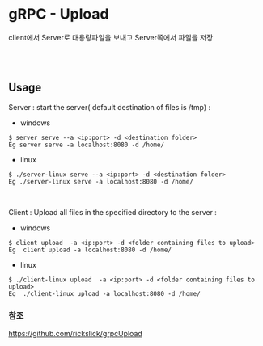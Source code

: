 # gRPC - Upload

client에서 Server로 대용량파일을 보내고 Server쪽에서 파일을 저장

<br>

<br>

## Usage

Server : start the server( default destination of files is /tmp) :

- windows

```
$ server serve --a <ip:port> -d <destination folder>
Eg server serve -a localhost:8080 -d /home/
```

- linux

```
$ ./server-linux serve --a <ip:port> -d <destination folder>
Eg ./server-linux serve -a localhost:8080 -d /home/
```

<br>

Client : Upload all files in the specified directory to the server :

- windows

```
$ client upload  -a <ip:port> -d <folder containing files to upload>   
Eg  client upload -a localhost:8080 -d /home/
```

- linux

```
$ ./client-linux upload  -a <ip:port> -d <folder containing files to upload>   
Eg  ./client-linux upload -a localhost:8080 -d /home/
```



### 참조

https://github.com/rickslick/grpcUpload

